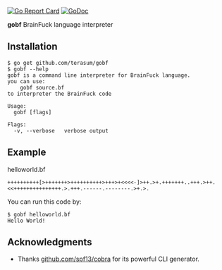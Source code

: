[![Go Report Card](https://goreportcard.com/badge/github.com/terasum/gobf)](https://goreportcard.com/report/github.com/terasum/gobf)
[![GoDoc](https://img.shields.io/badge/godoc-reference-blue.svg)](https://godoc.org/github.com/terasum/gobf)

**gobf** BrainFuck language interpreter 

## Installation

```text
$ go get github.com/terasum/gobf
$ gobf --help
gobf is a command line interpreter for BrainFuck language.
you can use:
    gobf source.bf
to interpreter the BrainFuck code

Usage:
  gobf [flags]

Flags:
  -v, --verbose   verbose output

```

## Example

helloworld.bf
```
++++++++++[>+++++++>++++++++++>+++>+<<<<-]>++.>+.+++++++..+++.>++.<<+++++++++++++++.>.+++.------.--------.>+.>.
```

You can run this code by:
```shell
$ gobf helloworld.bf
Hello World!
```

## Acknowledgments
* Thanks [github.com/spf13/cobra](https://github.com/spf13/cobra) for its powerful CLI generator.
